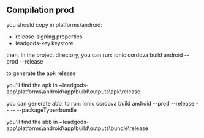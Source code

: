 ## Compilation prod

you should copy in platforms/android:
- release-signing.properties
- leadgods-key.keystore

then, In the project directory, you can run:
ionic cordova build android --prod --release

to generate the apk release

you'll find the apk in ~leadgods-app\platforms\android\app\build\outputs\apk\release

you can generate abb, to run:
ionic cordova build android --prod --release -- -- --packageType=bundle

you'll find the abb in ~leadgods-app\platforms\android\app\build\outputs\bundle\release